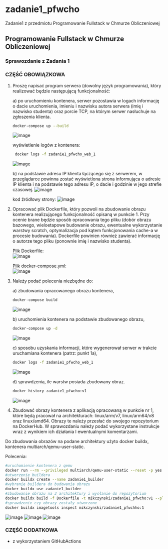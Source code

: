 # zadanie1_pfwcho
Zadanie1 z przedmiotu Programowanie Fullstack w Chmurze Obliczeniowej

## Programowanie Fullstack w Chmurze Obliczeniowej
### Sprawozdanie z Zadania 1

### CZĘŚĆ OBOWIĄZKOWA

1. Proszę napisać program serwera (dowolny język programowania), który realizować będzie
następującą funkcjonalność:

    a) po uruchomieniu kontenera, serwer pozostawia w logach informację o dacie uruchomienia, imieniu i nazwisku autora serwera (imię i nazwisko studenta) oraz porcie TCP, na którym serwer nasłuchuje na zgłoszenia klienta.
    ```bash
    docker-compose up --build
    ```
    ![image](https://user-images.githubusercontent.com/49763989/174054190-f37de31b-67a3-4756-a859-1070e8d24342.png)
    
    wyświetlenie logów z kontenera:
    ```bash
     docker logs -f zadanie1_pfwcho_web_1
    ```
    
    ![image](https://user-images.githubusercontent.com/49763989/174054498-8650c146-c246-4eb3-8ea0-c4da46f9ea32.png)


    b) na podstawie adresu IP klienta łączącego się z serwerem, w przeglądarce powinna zostać wyświetlona strona informująca o adresie IP klienta i na podstawie tego adresu IP, o dacie i godzinie w jego strefie czasowej.
    ![image](https://user-images.githubusercontent.com/49763989/174054892-8ae2947d-db80-45df-83cf-e50dd8bee533.png)
    
    kod źródłowy strony:
    ![image](https://user-images.githubusercontent.com/49763989/174055007-00341db9-713e-4971-bac4-682ff79812fc.png)

2. Opracować plik Dockerfile, który pozwoli na zbudowanie obrazu kontenera realizującego funkcjonalność opisaną w punkcie 1. Przy ocenie brane będzie sposób opracowania tego pliku (dobór obrazu bazowego, wieloetapowe budowanie obrazu, ewentualne wykorzystanie warstwy scratch, optymalizacja pod kątem funkcjonowania cache-a w procesie budowania). Dockerfile powinien również zawierać informację o autorze tego pliku (ponownie imię i nazwisko studenta).

    Plik Dockerfile:  
    ![image](https://user-images.githubusercontent.com/49763989/174055270-84b3c355-9f1e-46e6-8d5b-667a6eaa81e0.png)

    Plik docker-compose.yml:  
    ![image](https://user-images.githubusercontent.com/49763989/174055419-428325f8-f64a-4e28-9206-20d0df02033d.png)
    
 3. Należy podać polecenia niezbędne do:

    a) zbudowania opracowanego obrazu kontenera,
    ```bash
    docker-compose build
    ```  
    ![image](https://user-images.githubusercontent.com/49763989/174056312-ce42974d-ed92-4eb5-91fe-a51ec11c4e81.png)

    b) uruchomienia kontenera na podstawie zbudowanego obrazu,

    ```bash
    docker-compose up -d
    ```  
    ![image](https://user-images.githubusercontent.com/49763989/174056436-749049fd-700c-4cc9-abd4-b4adfd3238d3.png)
    
    c) sposobu uzyskania informacji, które wygenerował serwer w trakcie uruchamiana kontenera (patrz: punkt 1a),

    ```bash
    docker logs -f zadanie1_pfwcho_web_1
    ```
    ![image](https://user-images.githubusercontent.com/49763989/174056747-c0918403-7689-44b7-be4f-7df9de837048.png)

    d) sprawdzenia, ile warstw posiada zbudowany obraz.
    
    ```bash
    docker history zadanie1_pfwcho:v1
    ```

    ![image](https://user-images.githubusercontent.com/49763989/174057062-3e9bd64e-93b0-4936-85de-4525671359db.png)

4. Zbudować obrazy kontenera z aplikacją opracowaną w punkcie nr 1, które będą pracował na
architekturach: linux/arm/v7, linux/arm64/v8 oraz linux/amd64. Obrazy te należy przesłać do
swojego repozytorium na DockerHub. W sprawozdaniu należy podać wykorzystane instrukcje wraz
z wynikiem ich działania I ewentualnymi komentarzami.

Do zbudowania obrazów na podane architektury użyto docker buildx, kontenera multiarch/qemu-user-static.

Polecenia:
```bash
#uruchomienie kontenera z qemu
docker run --rm --privileged multiarch/qemu-user-static --reset -p yes
#utworzenie buildera
docker buildx create --name zadanie1_builder
#wybranie buildera do budowania obrazu
docker buildx use zadanie1_builder
#zbudowanie obrazu na 3 architektury i wysłanie do repozytorium
docker buildx build -f Dockerfile -t mikczynski/zadanie1_pfwcho:v1 --platform linux/amd64,linux/arm/v7,linux/arm/v8 --push .
#sprawdzenie czy obrazy zostały utworzone
docker buildx imagetools inspect mikczynski/zadanie1_pfwchho:1
```

![image](https://user-images.githubusercontent.com/49763989/174058679-74c2f590-70c2-46c6-9cdf-bc537df6b2a6.png)
![image](https://user-images.githubusercontent.com/49763989/174057656-48136de9-ae59-461e-8211-96c14317aec9.png)
![image](https://user-images.githubusercontent.com/49763989/174058613-1346a4cd-59a3-48aa-9693-c2e231d2a05e.png)


### CZĘŚĆ DODATKOWA

- z wykorzystaniem GitHubActions


